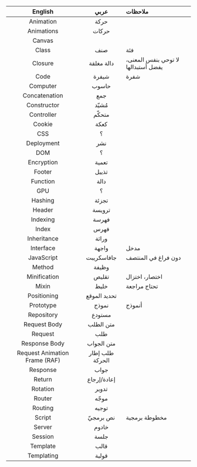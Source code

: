 English     | عربي  | ملاحظات
:------:    |:-------:|:---------
Animation | حركة
Animations | حركات
Canvas | 
Class | صنف | فئة
Closure     | دالة مغلقة | لا توحي بنفس المعنى، يفضل أستبدالها
Code        | شيفرة | شفرة
Computer | حاسوب
Concatenation | جمع
Constructor | مُشيّد |
Controller | متحكّم
Cookie | كعكة
CSS | ؟
Deployment | نشر
DOM | ؟
Encryption | تعمية
Footer | تذييل
Function | دالة
GPU | ؟
Hashing | تجزئة
Header | ترويسة
Indexing | فهرسة
Index | فهرس
Inheritance | وراثة
Interface   | واجهة | مدخل
JavaScript | جافاسكريبت | دون فراغ في المنتصف
Method | وظيفة
Minification | تقليص | اختصار، اختزال
Mixin | خليط | تحتاج مراجعة
Positioning | تحديد الموقع
Prototype | نموذج | أنموذج
Repository | مستودع
Request Body | متن الطلب
Request | طلب
Response Body | متن الجواب
Request Animation Frame (RAF) | طلب إطار الحركة
Response | جواب
Return      | إعادة/إرجاع
Rotation | تدوير
Router | موجّه
Routing | توجيه
Script      | نص برمجيّ | مخطوطة برمجية
Server | خادوم
Session | جلسة
Template | قالب
Templating | قولبة
